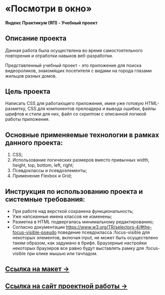 # «Посмотри в окно»
#### Яндекс Практикум (ЯП) - Учебный проект 

## Описание проекта
Данная работа была осуществлена во время самостоятельного повторения и отработки навыков веб-разработки.

Представленный учебный проект - это приложение для поиска видеороликов, знакомящих посетителя с видами на города глазами жильцов разных домов. 

## Цель проекта
Написать CSS для работающего приложения, имея уже готовую HTML-разметку, CSS для компонентов прелоадера и вывода ошибки, файлы шрифтов и стили для них, файл со скриптом с описанной логикой работы приложения. 

## Основные применяемые технологии в рамках данного проекта:
  1. CSS;
  2. Использование логических размеров вместо привычных width, height, top, bottom, left, right;
  3. Псевдоклассы и псевдоэлементы;
  4. Применение Flexbox и Grid;

## Инструкция по использованию проекта и системные требования:
- При работе над версткой сохранена функциональность;
- Уже напсианные имена классов не изменены; 
- Разметка в HTML подвергалась минимальному редактированию;
- Согласно документации https://www.w3.org/TR/selectors-4/#the-focus-visible-pseudo 
поведение псевдокласса :focus-visible для некоторых элементов, включая input,
не может быть осуществлено таким образом, как задумано в брифе.
Браузерные настройки некоторых браузеров все равно будут выставлять рамку для
:focus-visible при клике мышью или тачпадом.

## [Ссылка на макет &rarr;](https://www.figma.com/file/QHcvX1RsUI89CulRB7HLk6/%234-Посмотри-в-окно?node-id=0%3A1&t=tJOMMSaw5EIu481X-1)
## [Ссылка на сайт проектной работы &rarr;](https://olga-kozhevina.github.io/posmotri-v-okno/)